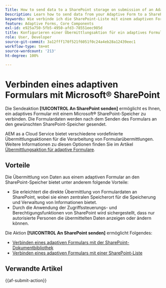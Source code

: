 ```yaml
---
Title: How to send data to a SharePoint storage on submission of an Adaptive Form?
Description: Learn how to send data from your Adaptive Form to a SharePoint storage like a SharePoint list or Document library when you submit the form.
keywords: Wie verbinde ich die SharePoint-Liste mit einem adaptiven Formular? Wie verbinde ich die SharePoint-Dokumentbibliothek mit einem adaptiven Formular, An SharePoint senden, Erstellen einer SharePoint-Dokumentbibliothekskonfiguration, Verwenden der Aktion „An SharePoint senden“ in einem adaptiven Formular, Verbinden Sie ein adaptives Formular mit der Microsoft® SharePoint-Liste.
feature: Adaptive Forms, Core Components
exl-id: e925a750-5fb5-4950-afd3-78551eec985d
title: Konfigurieren einer Übermittlungsaktion für ein adaptives Formular
role: User, Developer
source-git-commit: 3a12fff170f521f6051f0c24a4eb28a12439eec1
workflow-type: tm+mt
source-wordcount: '213'
ht-degree: 100%

---
```


# Verbinden eines adaptiven Formulars mit Microsoft® SharePoint

Die Sendeaktion **[!UICONTROL An SharePoint senden]** ermöglicht es Ihnen, ein adaptives Formular mit einem Microsoft® SharePoint-Speicher zu verbinden. Die Formulardaten werden nach dem Senden des Formulars an den gewünschten SharePoint-Speicher gesendet.

AEM as a Cloud Service bietet verschiedene vordefinierte Übermittlungsaktionen für die Verarbeitung von Formularübermittlungen. Weitere Informationen zu diesen Optionen finden Sie im Artikel [Übermittlungsaktion für adaptive Formulare](/help/forms/configure-submit-actions-core-components.md).

## Vorteile

Die Übermittlung von Daten aus einem adaptiven Formular an den SharePoint-Speicher bietet unter anderem folgende Vorteile:

* Sie erleichtert die direkte Übermittlung von Formulardaten an SharePoint, wobei sie einen zentralen Speicherort für die Speicherung und Verwaltung von Informationen bietet.
* Durch die Anwendung der Zugriffssteuerungs- und Berechtigungsfunktionen von SharePoint wird sichergestellt, dass nur autorisierte Personen die übermittelten Daten anzeigen oder ändern können.

Die Aktion **[!UICONTROL An SharePoint senden]** ermöglicht Folgendes:

* [Verbinden eines adaptiven Formulars mit der SharePoint-Dokumentbibliothek](/help/forms/connect-forms-to-sharepoint-document-library.md)
* [Verbinden eines adaptiven Formulars mit einer SharePoint-Liste](/help/forms/connect-forms-to-sharepoint-list.md)

## Verwandte Artikel

{{af-submit-action}}
